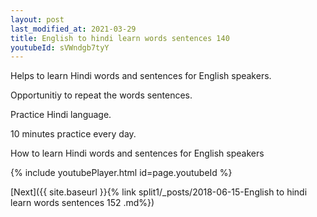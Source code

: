 ```yaml
---
layout: post
last_modified_at: 2021-03-29
title: English to hindi learn words sentences 140 
youtubeId: sVWndgb7tyY
---
```

 
 
Helps to learn Hindi words and sentences for English speakers.

Opportunitiy to repeat the words sentences. 

Practice Hindi language. 
 
10 minutes practice every day. 
 
How to learn Hindi words and sentences for English speakers 
 
{% include youtubePlayer.html id=page.youtubeId %}
 
 
[Next]({{ site.baseurl }}{% link  split1/_posts/2018-06-15-English to hindi learn words sentences 152 .md%})
 
